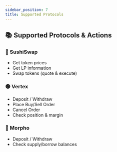 ```yaml
---
sidebar_position: 7
title: Supported Protocols
---
```


## 📚 Supported Protocols & Actions

### 🍣 SushiSwap

- Get token prices
- Get LP information
- Swap tokens (quote & execute)

### 🟢 Vertex

- Deposit / Withdraw
- Place Buy/Sell Order
- Cancel Order
- Check position & margin

### 🔷 Morpho

- Deposit / Withdraw
- Check supply/borrow balances
